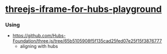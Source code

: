 [threejs-iframe-for-hubs-playground](https://dirkarnez.github.io/threejs-iframe-for-hubs-playground)
====================================================================================================

### Using
- https://github.com/Hubs-Foundation/three.js/tree/65b5105908f5f135cad25fed07e25f15f3876777
    - aligning with hubs

